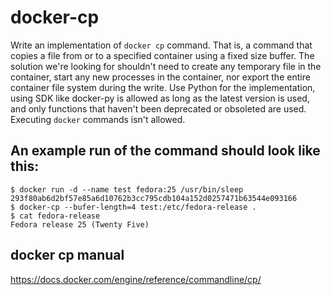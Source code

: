# docker-cp


Write an implementation of `docker cp` command. That is, a command that copies
a file from or to a specified container using a fixed size buffer. The
solution we're looking for shouldn't need to create any temporary file in the
container, start any new processes in the container, nor export the entire
container file system during the write. Use Python for the implementation,
using SDK like docker-py is allowed as long as the latest version is used, and
only functions that haven't been deprecated or obsoleted are used. Executing
`docker` commands isn't allowed.

## An example run of the command should look like this:

```
$ docker run -d --name test fedora:25 /usr/bin/sleep
293f80ab6d2bf57e85a6d10762b3cc795cdb104a152d0257471b63544e093166
$ docker-cp --bufer-length=4 test:/etc/fedora-release .
$ cat fedora-release
Fedora release 25 (Twenty Five)
```
## docker cp manual 

https://docs.docker.com/engine/reference/commandline/cp/ 
